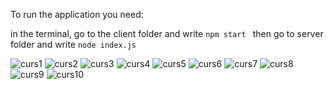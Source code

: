 To run the application you need:

in the terminal, go to the client folder and write ```npm start ```
then go to server folder and write ```node index.js ```

![curs1](https://user-images.githubusercontent.com/80419040/150316146-58fa4b83-9fb6-45f5-bb9b-36504f244f66.jpg)
![curs2](https://user-images.githubusercontent.com/80419040/150316166-24d5e815-cead-4d6e-b14b-8a0e80b2a9f2.jpg)
![curs3](https://user-images.githubusercontent.com/80419040/150316179-9041d00a-dd59-4e37-bfb2-917a891107ce.jpg)
![curs4](https://user-images.githubusercontent.com/80419040/150316455-f9eb1d29-b54d-45ac-9b21-27eae9bc4f12.jpg)
![curs5](https://user-images.githubusercontent.com/80419040/150316440-eadd4edc-77f0-4b86-9b6e-2892df1ed638.jpg)
![curs6](https://user-images.githubusercontent.com/80419040/150316432-45f72c80-3d28-4658-b68b-91d6c6e7faff.jpg)
![curs7](https://user-images.githubusercontent.com/80419040/150316413-f95b7161-cc71-446f-9798-7d624def32ef.jpg)
![curs8](https://user-images.githubusercontent.com/80419040/150316384-cfef4124-ed03-4c38-a9d3-d5f28bfd1993.jpg)
![curs9](https://user-images.githubusercontent.com/80419040/150316365-88284d8f-6476-434d-be90-07c4261dfe9b.jpg)
![curs10](https://user-images.githubusercontent.com/80419040/150316353-ff273c52-350e-4584-9dd2-49416ace2a09.jpg)
